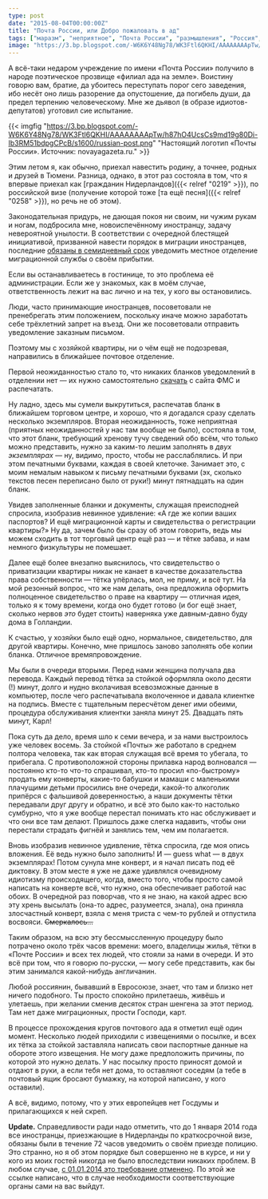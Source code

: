 ```yaml
---
type: post
date: "2015-08-04T00:00:00Z"
title: "Почта России, или Добро пожаловать в ад"
tags: ["маразм", "неприятное", "Почта России", "размышления", "Россия", "Тюмень"]
image: "https://3.bp.blogspot.com/-W6K6Y48Ng78/WK3Ftl6QKHI/AAAAAAAApTw/h87hO4UcsCs9md19g80Di-Ib3RM51bdpgCPcB/s1600/russian-post.png"
---
```


А всё-таки недаром учреждение по имени «Почта России» получило в народе поэтическое прозвище «филиал ада на земле». Воистину говорю вам, братие, да убоитесь переступать порог сего заведения, ибо несёт оно лишь разорение да опустошение, да погибель души, да предел терпению человеческому. Мне же дьявол (в образе идиотов-депутатов) уготовил сие испытание.

<!--more-->

{{< imgfig "https://3.bp.blogspot.com/-W6K6Y48Ng78/WK3Ftl6QKHI/AAAAAAAApTw/h87hO4UcsCs9md19g80Di-Ib3RM51bdpgCPcB/s1600/russian-post.png" "Настоящий логотип «Почты России». Источник: novayagazeta.ru." >}}

Этим летом я, как обычно, приехал навестить родину, а точнее, родных и друзей в Тюмени. Разница, однако, в этот раз состояла в том, что я впервые приехал как [гражданин Нидерландов]({{< relref "0219" >}}), по российской визе (получение которой тоже [та ещё песня]({{< relref "0258" >}}), но речь не об этом).

Законодательная придурь, не дающая покоя ни своим, ни чужим рукам и ногам, подбросила мне, новоиспечённому иностранцу, задачу невероятной унылости. В соответствии с очередной блестящей инициативой, призванной навести порядок в миграции иностранцев, последние [обязаны в семидневный срок](http://www.fms.gov.ru/government_services/migrate/) уведомить местное отделение миграционной службы о своём прибытии.

Если вы останавливаетесь в гостинице, то это проблема её администрации. Если же у знакомых, как в моём случае, ответственность лежит на вас лично и на тех, у кого вы остановились.

Люди, часто принимающие иностранцев, посоветовали не пренебрегать этим положением, поскольку иначе можно заработать себе трёхлетний запрет на въезд. Они же посоветовали отправить уведомление заказным письмом.

Поэтому мы с хозяйкой квартиры, ни о чём ещё не подозревая, направились в ближайшее почтовое отделение.

Первой неожиданностью стало то, что никаких бланков уведомлений в отделении нет — их нужно самостоятельно [скачать](http://www.fms.gov.ru/upload/government_services_migrate/uvedomlenie.pdf) с сайта ФМС и распечатать.

Ну ладно, здесь мы сумели выкрутиться, распечатав бланк в ближайшем торговом центре, и хорошо, что я догадался сразу сделать несколько экземпляров. Вторая неожиданность, тоже неприятная (приятных неожиданностей у нас там вообще не было), состояла в том, что этот бланк, требующий хренову тучу сведений обо всём, что только можно представить, нужно за каким-то лешим заполнять в *двух экземплярах* — ну, видимо, просто, чтобы не расслаблялись. И при этом печатными буквами, каждая в своей клеточке. Занимает это, с моим немалым навыком к письму печатными буквами (эх, сколько текстов песен переписано было от руки!) минут пятнадцать на один бланк.

Увидев заполненные бланки и документы, служащая преисподней спросила, изобразив невинное удивление: «А где же копии ваших паспортов? И ещё миграционной карты и свидетельства о регистрации квартиры?» Ну да, зачем было бы сразу об этом говорить, ведь мы можем сходить в тот торговый центр ещё раз — и тётке забава, и нам немного физкультуры не помешает.

Далее ещё более внезапно выяснилось, что свидетельство о приватизации квартиры никак не канает в качестве доказательства права собственности — тётка упёрлась, мол, не приму, и всё тут. На мой резонный вопрос, что же нам делать, она предложила оформить полноценное свидетельство о праве на квартиру — отличная идея, только я к тому времени, когда оно будет готово (и бог ещё знает, сколько нервов *это* будет стоить) наверняка уже давным-давно буду дома в Голландии.

К счастью, у хозяйки было ещё одно, нормальное, свидетельство, для другой квартиры. Конечно, мне пришлось заново заполнять обе копии бланка. Отличное времяпровождение.

Мы были в очереди вторыми. Перед нами женщина получала два перевода. Каждый перевод тётка за стойкой оформляла около десяти (!) минут, долго и нудно вколачивая всевозможные данные в компьютер, после чего распечатывала вколоченное и давала клиентке на подпись. Вместе с тщательным пересчётом денег ими обеими, процедура обслуживания клиентки заняла минут 25. Двадцать пять минут, Карл!

Пока суть да дело, время шло к семи вечера, и за нами выстроилось уже человек восемь. За стойкой «Почты» же работало в среднем полтора человека, так как вторая служащая всё время то убегала, то прибегала. С противоположной стороны прилавка народ волновался — постоянно кто-то что-то спрашивал, кто-то просил «по-быстрому» продать ему конверты, какие-то бабушки и мамаши с маленькими плачущими детьми просились вне очереди, какой-то алкоголик припёрся с фальшивой доверенностью, а наши документы тётки передавали друг другу и обратно, и всё это было как-то настолько сумбурно, что я уже вообще перестал понимать кто нас обслуживает и что они все там делают. Пришлось даже слегка надавить, чтобы они перестали страдать фигнёй и занялись тем, чем им полагается.

Вновь изобразив невинное удивление, тётка спросила, где моя опись вложения. Её ведь нужно было заполнить! И — guess what — в двух экземплярах! Потом сунула мне конверт, и я начал писать под её диктовку. В этом месте я уже не даже удивлялся очевидному идиотизму происходящего, когда, вместо того, чтобы просто самой написать на конверте всё, что нужно, она обеспечивает работой нас обоих. В очередной раз поворчав, что я не знаю, на какой адрес всю эту хрень высылать (она-то адрес, разумеется, знала), она приняла злосчастный конверт, взяла с меня триста с чем-то рублей и отпустила восвояси. ~~Смеркалось…~~

Таким образом, на всю эту бессмыссленную процедуру было потрачено около трёх часов времени: моего, владелицы жилья, тётки в «Почте России» и всех тех людей, что стояли за нами в очереди. И это всё при том, что я говорю по-русски, — могу себе представить, как бы этим занимался какой-нибудь англичанин.

Любой россиянин, бывавший в Евросоюзе, знает, что там и близко нет ничего подобного. Ты просто спокойно прилетаешь, живёшь и улетаешь, при желании сменив десяток стран шенгена за этот период. Там нет даже миграционных, прости Господи, карт.

В процессе прохождения кругов почтового ада я отметил ещё один момент. Несколько людей приходили с извещениями о посылке, и всех их тётка за стойкой заставляла написать свои паспортные данные на обороте этого извещения. Не могу даже предположить причины, по которой это нужно делать. У нас посылку просто приносят домой и отдают в руки, а если тебя нет дома, то оставляют соседям (а тебе в почтовый ящик бросают бумажку, на которой написано, у кого оставили).

А всё, видимо, потому, что у этих европейцев нет Госдумы и прилагающихся к ней скреп.

**Update.** Справедливости ради надо отметить, что до 1 января 2014 года все иностранцы, приезжающие в Нидерланды по краткосрочной визе, обязаны были в течение 72 часов уведомить о своём приезде полицию. Это странно, но я об этом порядке был совершенно не в курсе, и ни у кого из моих гостей никогда не было впоследствии никаких проблем. В любом случае, [с 01.01.2014 это требование отменено](https://www.politie.nl/themas/kort-verblijf-vreemdelingen-2014.html). По этой же ссылке написано, что в случае необходимости соответствующие органы сами на вас выйдут.
